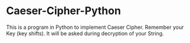 # Caeser-Cipher-Python
This is a program in Python to implement Caeser Cipher. 
Remember your Key (key shifts). It will be asked during decryption of your String.
